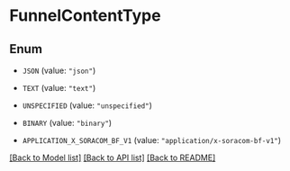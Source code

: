 # FunnelContentType

## Enum


* `JSON` (value: `"json"`)

* `TEXT` (value: `"text"`)

* `UNSPECIFIED` (value: `"unspecified"`)

* `BINARY` (value: `"binary"`)

* `APPLICATION_X_SORACOM_BF_V1` (value: `"application/x-soracom-bf-v1"`)


[[Back to Model list]](../README.md#documentation-for-models) [[Back to API list]](../README.md#documentation-for-api-endpoints) [[Back to README]](../README.md)


